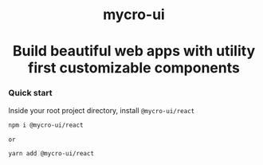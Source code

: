 <b><h1 align="center">mycro-ui</h1></b>

<h1 align="center">Build beautiful web apps with utility first customizable components</h1>

### Quick start

Inside your root project directory, install `@mycro-ui/react`

```sh
npm i @mycro-ui/react

or

yarn add @mycro-ui/react
```

